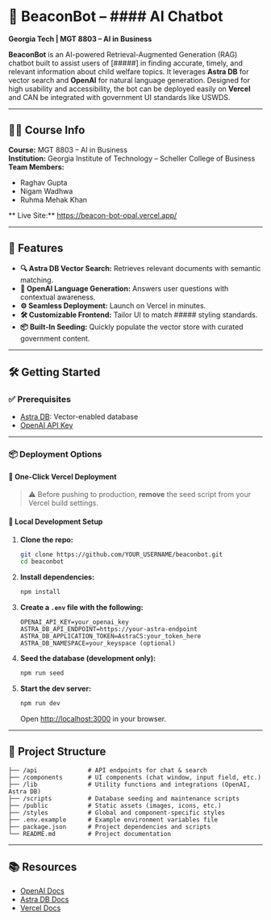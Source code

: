 # 🧠 BeaconBot – #### AI Chatbot  
**Georgia Tech | MGT 8803 – AI in Business**

**BeaconBot** is an AI-powered Retrieval-Augmented Generation (RAG) chatbot built to assist users of [#####] in finding accurate, timely, and relevant information about child welfare topics. It leverages **Astra DB** for vector search and **OpenAI** for natural language generation. Designed for high usability and accessibility, the bot can be deployed easily on **Vercel** and CAN be integrated with government UI standards like USWDS.

---

## 👨‍🏫 Course Info  
**Course:** MGT 8803 – AI in Business  
**Institution:** Georgia Institute of Technology – Scheller College of Business  
**Team Members:**  
- Raghav Gupta  
- Nigam Wadhwa  
- Ruhma Mehak Khan

** Live Site:** https://beacon-bot-opal.vercel.app/ 

---

## 🚀 Features

- **🔍 Astra DB Vector Search:** Retrieves relevant documents with semantic matching.
- **🧠 OpenAI Language Generation:** Answers user questions with contextual awareness.
- **⚙️ Seamless Deployment:** Launch on Vercel in minutes.
- **🛠 Customizable Frontend:** Tailor UI to match ##### styling standards.
- **📦 Built-In Seeding:** Quickly populate the vector store with curated government content.

---

## 🛠 Getting Started

### ✅ Prerequisites

- [Astra DB](https://www.datastax.com/astra): Vector-enabled database
- [OpenAI API Key](https://platform.openai.com/signup)

---

### 📦 Deployment Options

#### 🔁 One-Click Vercel Deployment

> ⚠️ Before pushing to production, **remove** the seed script from your Vercel build settings.

#### 🧪 Local Development Setup

1. **Clone the repo:**

   ```bash
   git clone https://github.com/YOUR_USERNAME/beaconbot.git
   cd beaconbot
   ```

2. **Install dependencies:**

   ```bash
   npm install
   ```

3. **Create a `.env` file with the following:**

   ```env
   OPENAI_API_KEY=your_openai_key
   ASTRA_DB_API_ENDPOINT=https://your-astra-endpoint
   ASTRA_DB_APPLICATION_TOKEN=AstraCS:your_token_here
   ASTRA_DB_NAMESPACE=your_keyspace (optional)
   ```

4. **Seed the database (development only):**

   ```bash
   npm run seed
   ```

5. **Start the dev server:**

   ```bash
   npm run dev
   ```

   Open [http://localhost:3000](http://localhost:3000) in your browser.

---

## 📁 Project Structure

```
├── /api              # API endpoints for chat & search
├── /components       # UI components (chat window, input field, etc.)
├── /lib              # Utility functions and integrations (OpenAI, Astra DB)
├── /scripts          # Database seeding and maintenance scripts
├── /public           # Static assets (images, icons, etc.)
├── /styles           # Global and component-specific styles
├── .env.example      # Example environment variables file
├── package.json      # Project dependencies and scripts
└── README.md         # Project documentation
```

---

## 📚 Resources

- [OpenAI Docs](https://platform.openai.com/docs)
- [Astra DB Docs](https://docs.datastax.com/en/astra/)
- [Vercel Docs](https://vercel.com/docs)
